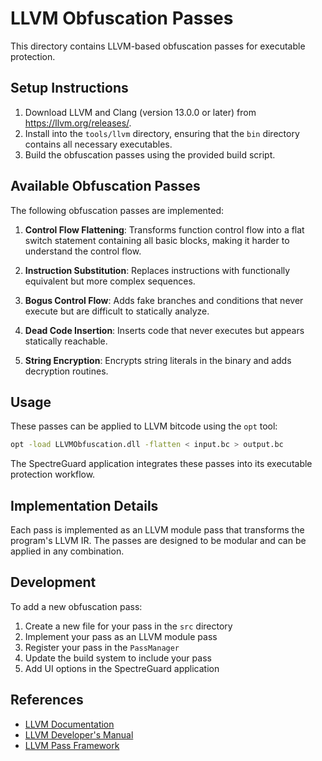 # LLVM Obfuscation Passes

This directory contains LLVM-based obfuscation passes for executable protection.

## Setup Instructions

1. Download LLVM and Clang (version 13.0.0 or later) from https://llvm.org/releases/.
2. Install into the `tools/llvm` directory, ensuring that the `bin` directory contains all necessary executables.
3. Build the obfuscation passes using the provided build script.

## Available Obfuscation Passes

The following obfuscation passes are implemented:

1. **Control Flow Flattening**: Transforms function control flow into a flat switch statement containing all basic blocks, making it harder to understand the control flow.

2. **Instruction Substitution**: Replaces instructions with functionally equivalent but more complex sequences.

3. **Bogus Control Flow**: Adds fake branches and conditions that never execute but are difficult to statically analyze.

4. **Dead Code Insertion**: Inserts code that never executes but appears statically reachable.

5. **String Encryption**: Encrypts string literals in the binary and adds decryption routines.

## Usage

These passes can be applied to LLVM bitcode using the `opt` tool:

```bash
opt -load LLVMObfuscation.dll -flatten < input.bc > output.bc
```

The SpectreGuard application integrates these passes into its executable protection workflow.

## Implementation Details

Each pass is implemented as an LLVM module pass that transforms the program's LLVM IR. The passes are designed to be modular and can be applied in any combination.

## Development

To add a new obfuscation pass:

1. Create a new file for your pass in the `src` directory
2. Implement your pass as an LLVM module pass
3. Register your pass in the `PassManager`
4. Update the build system to include your pass
5. Add UI options in the SpectreGuard application

## References

- [LLVM Documentation](https://llvm.org/docs/)
- [LLVM Developer's Manual](https://llvm.org/docs/ProgrammersManual.html)
- [LLVM Pass Framework](https://llvm.org/docs/WritingAnLLVMPass.html) 
